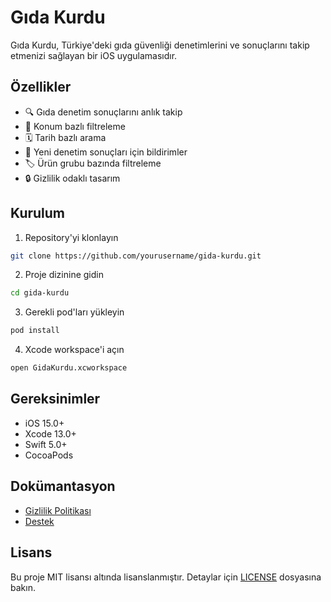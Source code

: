 # Gıda Kurdu

Gıda Kurdu, Türkiye'deki gıda güvenliği denetimlerini ve sonuçlarını takip etmenizi sağlayan bir iOS uygulamasıdır.

## Özellikler

- 🔍 Gıda denetim sonuçlarını anlık takip
- 📍 Konum bazlı filtreleme
- 🗓️ Tarih bazlı arama
- 🔔 Yeni denetim sonuçları için bildirimler
- 🏷️ Ürün grubu bazında filtreleme
- 🔒 Gizlilik odaklı tasarım

## Kurulum

1. Repository'yi klonlayın
```bash
git clone https://github.com/yourusername/gida-kurdu.git
```

2. Proje dizinine gidin
```bash
cd gida-kurdu
```

3. Gerekli pod'ları yükleyin
```bash
pod install
```

4. Xcode workspace'i açın
```bash
open GidaKurdu.xcworkspace
```

## Gereksinimler

- iOS 15.0+
- Xcode 13.0+
- Swift 5.0+
- CocoaPods

## Dokümantasyon

- [Gizlilik Politikası](docs/privacy-policy.md)
- [Destek](docs/support.md)

## Lisans

Bu proje MIT lisansı altında lisanslanmıştır. Detaylar için [LICENSE](LICENSE) dosyasına bakın. 